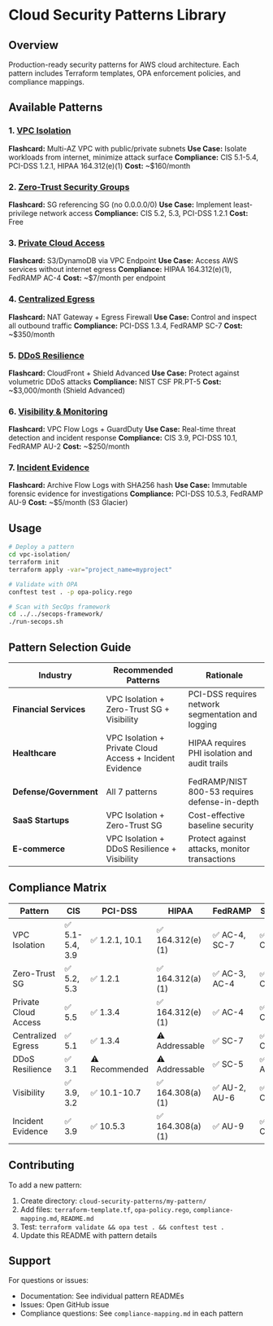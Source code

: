 # Cloud Security Patterns Library

## Overview
Production-ready security patterns for AWS cloud architecture. Each pattern includes Terraform templates, OPA enforcement policies, and compliance mappings.

## Available Patterns

### 1. [VPC Isolation](vpc-isolation/)
**Flashcard:** Multi-AZ VPC with public/private subnets
**Use Case:** Isolate workloads from internet, minimize attack surface
**Compliance:** CIS 5.1-5.4, PCI-DSS 1.2.1, HIPAA 164.312(e)(1)
**Cost:** ~$160/month

### 2. [Zero-Trust Security Groups](zero-trust-sg/)
**Flashcard:** SG referencing SG (no 0.0.0.0/0)
**Use Case:** Implement least-privilege network access
**Compliance:** CIS 5.2, 5.3, PCI-DSS 1.2.1
**Cost:** Free

### 3. [Private Cloud Access](private-cloud-access/)
**Flashcard:** S3/DynamoDB via VPC Endpoint
**Use Case:** Access AWS services without internet egress
**Compliance:** HIPAA 164.312(e)(1), FedRAMP AC-4
**Cost:** ~$7/month per endpoint

### 4. [Centralized Egress](centralized-egress/)
**Flashcard:** NAT Gateway + Egress Firewall
**Use Case:** Control and inspect all outbound traffic
**Compliance:** PCI-DSS 1.3.4, FedRAMP SC-7
**Cost:** ~$350/month

### 5. [DDoS Resilience](ddos-resilience/)
**Flashcard:** CloudFront + Shield Advanced
**Use Case:** Protect against volumetric DDoS attacks
**Compliance:** NIST CSF PR.PT-5
**Cost:** ~$3,000/month (Shield Advanced)

### 6. [Visibility & Monitoring](visibility-monitoring/)
**Flashcard:** VPC Flow Logs + GuardDuty
**Use Case:** Real-time threat detection and incident response
**Compliance:** CIS 3.9, PCI-DSS 10.1, FedRAMP AU-2
**Cost:** ~$250/month

### 7. [Incident Evidence](incident-evidence/)
**Flashcard:** Archive Flow Logs with SHA256 hash
**Use Case:** Immutable forensic evidence for investigations
**Compliance:** PCI-DSS 10.5.3, FedRAMP AU-9
**Cost:** ~$5/month (S3 Glacier)

## Usage

```bash
# Deploy a pattern
cd vpc-isolation/
terraform init
terraform apply -var="project_name=myproject"

# Validate with OPA
conftest test . -p opa-policy.rego

# Scan with SecOps framework
cd ../../secops-framework/
./run-secops.sh
```

## Pattern Selection Guide

| Industry | Recommended Patterns | Rationale |
|----------|---------------------|------------|
| **Financial Services** | VPC Isolation + Zero-Trust SG + Visibility | PCI-DSS requires network segmentation and logging |
| **Healthcare** | VPC Isolation + Private Cloud Access + Incident Evidence | HIPAA requires PHI isolation and audit trails |
| **Defense/Government** | All 7 patterns | FedRAMP/NIST 800-53 requires defense-in-depth |
| **SaaS Startups** | VPC Isolation + Zero-Trust SG | Cost-effective baseline security |
| **E-commerce** | VPC Isolation + DDoS Resilience + Visibility | Protect against attacks, monitor transactions |

## Compliance Matrix

| Pattern | CIS | PCI-DSS | HIPAA | FedRAMP | SOC2 |
|---------|-----|---------|-------|---------|------|
| VPC Isolation | ✅ 5.1-5.4, 3.9 | ✅ 1.2.1, 10.1 | ✅ 164.312(e)(1) | ✅ AC-4, SC-7 | ✅ CC6.1 |
| Zero-Trust SG | ✅ 5.2, 5.3 | ✅ 1.2.1 | ✅ 164.312(a)(1) | ✅ AC-3, AC-4 | ✅ CC6.1 |
| Private Cloud Access | ✅ 5.5 | ✅ 1.3.4 | ✅ 164.312(e)(1) | ✅ AC-4 | ✅ CC6.6 |
| Centralized Egress | ✅ 5.1 | ✅ 1.3.4 | ⚠️ Addressable | ✅ SC-7 | ✅ CC6.6 |
| DDoS Resilience | ✅ 3.1 | ⚠️ Recommended | ⚠️ Addressable | ✅ SC-5 | ✅ A1.2 |
| Visibility | ✅ 3.9, 3.2 | ✅ 10.1-10.7 | ✅ 164.308(a)(1) | ✅ AU-2, AU-6 | ✅ CC7.2 |
| Incident Evidence | ✅ 3.9 | ✅ 10.5.3 | ✅ 164.308(a)(1) | ✅ AU-9 | ✅ CC7.3 |

## Contributing

To add a new pattern:
1. Create directory: `cloud-security-patterns/my-pattern/`
2. Add files: `terraform-template.tf`, `opa-policy.rego`, `compliance-mapping.md`, `README.md`
3. Test: `terraform validate && opa test . && conftest test .`
4. Update this README with pattern details

## Support

For questions or issues:
- Documentation: See individual pattern READMEs
- Issues: Open GitHub issue
- Compliance questions: See `compliance-mapping.md` in each pattern
